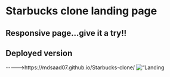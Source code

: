 # Starbucks clone landing page
## Responsive page...give it a try!!
<h2>Deployed version</h2> 
----->https://mdsaad07.github.io/Starbucks-clone/
<img
src=“Sample Images/1.png”
raw=true
alt=“Landing Page”
style=“margin-right: 10px;”
/>
